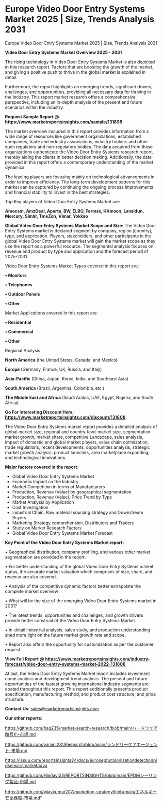 # Europe Video Door Entry Systems Market 2025 | Size, Trends Analysis 2031
 Europe Video Door Entry Systems Market 2025 | Size, Trends Analysis 2031

<Strong> Video Door Entry Systems Market Overview 2025 - 2031</strong>

The rising technology in Video Door Entry Systems Market is also depicted in this research report. Factors that are boosting the growth of the market, and giving a positive push to thrive in the global market is explained in detail.

Furthermore, the report highlights on emerging trends, significant drivers, challenges, and opportunities, providing all necessary data for thriving in the industry. This report market research offers a comprehensive perspective, including an in-depth analysis of the present and future scenarios within the industry.

<strong>Request Sample Report @ <a href=https://www.marketreportsinsights.com/sample/131808>https://www.marketreportsinsights.com/sample/131808</a></strong>

The market overview included in this report provides information from a wide range of resources like government organizations, established companies, trade and industry associations, industry brokers and other such regulatory and non-regulatory bodies. The data acquired from these organizations authenticate the Video Door Entry Systems research report, thereby aiding the clients in better decision making. Additionally, the data provided in this report offers a contemporary understanding of the market dynamics.

The leading players are focusing mainly on technological advancements in order to improve efficiency. The long-term development patterns for this market can be captured by continuing the ongoing process improvements and financial stability to invest in the best strategies.

Top Key players of Video Door Entry Systems Market are:

<strong>Amocam, AmzDeal, Aperta, BW, ELRO, Fermax, KKmoon, Lansidun, Mercury, Simbr, TmeZon, Vimar, Yokkao</strong>

<strong><b>Global Video Door Entry Systems Market Scope and Size:</b></strong>
The Video Door Entry Systems market is declared segment by company, region (country), type, and application. Players, stakeholders, and other participants in the global Video Door Entry Systems market will gain the market scope as they use the report as a powerful resource. The segmental analysis focuses on revenue and product by type and application and the forecast period of 2025-2031.

Video Door Entry Systems Market Types covered in this report are:

<strong>• Monitors

• Telephones

• Outdoor Panels

• Other</strong>

Market Applications covered in this report are:

<strong>• Residential

• Commercial

• Other</strong> 

Regional Analysis

<strong>North America</strong> (the United States, Canada, and Mexico)

<strong>Europe</strong> (Germany, France, UK, Russia, and Italy)

<strong>Asia-Pacific</strong> (China, Japan, Korea, India, and Southeast Asia)

<strong>South America</strong> (Brazil, Argentina, Colombia, etc.)

<strong>The Middle East and Africa</strong> (Saudi Arabia, UAE, Egypt, Nigeria, and South Africa)

<strong>Go For Interesting Discount Here: <a href=https://www.marketreportsinsights.com/discount/131808>https://www.marketreportsinsights.com/discount/131808</a></strong>

The Video Door Entry Systems market report provides a detailed analysis of global market size, regional and country-level market size, segmentation market growth, market share, competitive Landscape, sales analysis, impact of domestic and global market players, value chain optimization, trade regulations, recent developments, opportunities analysis, strategic market growth analysis, product launches, area marketplace expanding, and technological innovations.

<strong><b>Major factors covered in the report:</b></strong>
<ul>
  <li>Global Video Door Entry Systems Market </li>
  <li>Economic Impact on the Industry</li>
  <li>Market Competition in terms of Manufacturers</li>
  <li>Production, Revenue (Value) by geographical segmentation</li>
  <li>Production, Revenue (Value), Price Trend by Type</li>
  <li>Market Analysis by Application</li>
  <li>Cost Investigation</li>
  <li>Industrial Chain, Raw material sourcing strategy and Downstream Buyers</li>
  <li>Marketing Strategy comprehension, Distributors and Traders</li>
  <li>Study on Market Research Factors</li>
  <li>Global Video Door Entry Systems Market Forecast</li>
</ul>

<strong><b>Key Point of the Video Door Entry Systems Market report:</b></strong>

• Geographical distribution, company profiling, and various other market segmentation are provided in the report.

• For better understanding of the global Video Door Entry Systems market status, the accurate market valuation which comprises of size, share, and revenue are also covered.

• Analysis of the competitive dynamic factors better extrapolate the complete market overview

• What will be the size of the emerging Video Door Entry Systems market in 2031?

• The latest trends, opportunities and challenges, and growth drivers provide better construal of the Video Door Entry Systems Market.

• In-detail industrial analysis, sales study, and production understanding shed more light on the future market growth rate and scope.

• Report also offers the opportunity for customization as per the customer request.

<strong><b>View Full Report @ <a href=https://www.marketreportsinsights.com/industry-forecast/video-door-entry-systems-market-2022-131808>https://www.marketreportsinsights.com/industry-forecast/video-door-entry-systems-market-2022-131808</a></b></strong>


At last, the Video Door Entry Systems Market report includes investment come analysis and development trend analysis. The present and future opportunities of the fastest growing international industry segments are coated throughout this report. This report additionally presents product specification, manufacturing method, and product cost structure, and price structure.

<strong>Contact Us:</strong>
sales@marketreportsinsights.com

<strong>Our other reports:</strong>

<a href=https://github.com/haq235/market-search-research/blob/main/ハードウェア暗号化-市場.md>https://github.com/haq235/market-search-research/blob/main/ハードウェア暗号化-市場.md</a>

<a href=https://github.com/yamini231/Research/blob/main/ランドリーケアエージェント-市場.md>https://github.com/yamini231/Research/blob/main/ランドリーケアエージェント-市場.md</a>

<a href=https://issuu.com/reportsinsights24/docs/europephotoionizationdetectionpidsensorsmarketadva>https://issuu.com/reportsinsights24/docs/europephotoionizationdetectionpidsensorsmarketadva</a>

<a href=https://github.com/Hindavi23/REPORTSINSIGHTS/blob/main/EPDMシーリング製品-市場.md>https://github.com/Hindavi23/REPORTSINSIGHTS/blob/main/EPDMシーリング製品-市場.md</a>

<a href=https://github.com/vijaykumar207/marketing-strategy/blob/main/エネルギー安全保障-市場.md>https://github.com/vijaykumar207/marketing-strategy/blob/main/エネルギー安全保障-市場.md</a>"
